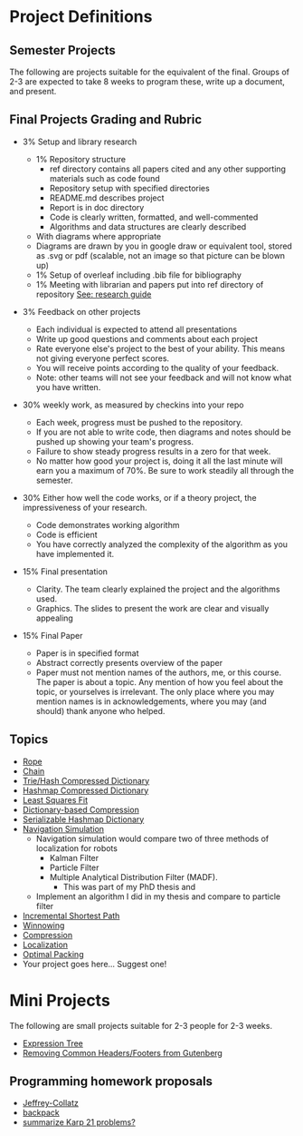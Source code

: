 # Project Definitions

## Semester Projects

The following are projects suitable for the equivalent of the final. Groups of 2-3 are expected to take 8 weeks to program these, write up a document, and present.

## Final Projects Grading and Rubric

- 3% Setup and library research
  - 1% Repository structure
    - ref directory contains all papers cited and any other supporting materials such as code found
    - Repository setup with specified directories
    - README.md describes project
    - Report is in doc directory
    - Code is clearly written, formatted, and well-commented
    - Algorithms and data structures are clearly described
  - With diagrams where appropriate
  - Diagrams are drawn by you in google draw or equivalent tool, stored as .svg or pdf (scalable, not an image so that picture can be blown up)
  - 1% Setup of overleaf including .bib file for bibliography
  - 1% Meeting with librarian and papers put into ref directory of repository [See: research guide](research_guide.md)

- 3% Feedback on other projects
  - Each individual is expected to attend all presentations
  - Write up good questions and comments about each project
  - Rate everyone else's project to the best of your ability. This means not giving everyone perfect scores.
  - You will receive points according to the quality of your feedback.
  - Note: other teams will not see your feedback and will not know what you have written.
- 30% weekly work, as measured by checkins into your repo
  - Each week, progress must be pushed to the repository.
  - If you are not able to write code, then diagrams and notes should be pushed up showing your team's progress.
  - Failure to show steady progress results in a zero for that week.
  - No matter how good your project is, doing it all the last minute will earn you a maximum of 70%. Be sure to work steadily all through the semester.
- 30% Either how well the code works, or if a theory project, the impressiveness of your research.
  + Code demonstrates working algorithm
  + Code is efficient
  + You have correctly analyzed the complexity of the algorithm as you have implemented it.
- 15% Final presentation
  - Clarity. The team clearly explained the project and the algorithms used.
  - Graphics. The slides to present the work are clear and visually appealing
- 15% Final Paper
  - Paper is in specified format
  - Abstract correctly presents overview of the paper
  - Paper must not mention names of the authors, me, or this course. The paper is about a topic. Any mention of how you feel about the topic, or yourselves is irrelevant. The only place where you may mention names is in acknowledgements, where you may (and should) thank anyone who helped.
 

## Topics

* [Rope](rope/README.md)
* [Chain](chain/README.md)
* [Trie/Hash Compressed Dictionary](triehash/README.md)
* [Hashmap Compressed Dictionary](hashdict/README.md)
* [Least Squares Fit](leastsquaresfit/README.md)
* [Dictionary-based Compression](dictionarycompression/README.md)
* [Serializable Hashmap Dictionary](serializablehashmap/README.md)
* [Navigation Simulation](navsim/README.md)
  - Navigation simulation would compare two of three methods of localization for robots
    - Kalman Filter
    - Particle Filter
    - Multiple Analytical Distribution Filter (MADF).
      - This was part of my PhD thesis and 
  * Implement an algorithm I did in my thesis and compare to particle filter
* [Incremental Shortest Path](incrementalshortestpath/README.md)
* [Winnowing](Winnowing/README.md)
* [Compression](compression/README.md)
* [Localization](localization/README.md)
* [Optimal Packing](optimalpacking/README.md)
* Your project goes here... Suggest one!


# Mini Projects

The following are small projects suitable for 2-3 people for 2-3 weeks.

* [Expression Tree](expressiontree/expressiontree.md)
* [Removing Common Headers/Footers from Gutenberg](removingcommon/README.md)

## Programming homework proposals

* [Jeffrey-Collatz]() <!-- longest collatz using dynamic programming -->
* [backpack]() <!-- backtracking with minimal constraint -->
* [summarize Karp 21 problems?]()